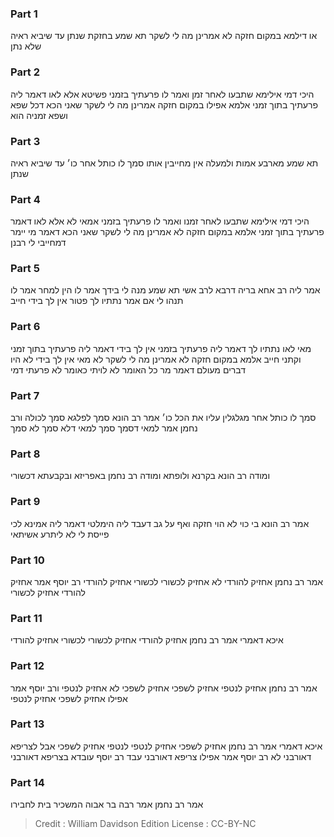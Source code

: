 
### Part 1
או דילמא במקום חזקה לא אמרינן מה לי לשקר תא שמע בחזקת שנתן עד שיביא ראיה שלא נתן

### Part 2
היכי דמי אילימא שתבעו לאחר זמן ואמר לו פרעתיך בזמני פשיטא אלא לאו דאמר ליה פרעתיך בתוך זמני אלמא אפילו במקום חזקה אמרינן מה לי לשקר שאני הכא דכל שפא ושפא זמניה הוא

### Part 3
תא שמע מארבע אמות ולמעלה אין מחייבין אותו סמך לו כותל אחר כו׳ עד שיביא ראיה שנתן

### Part 4
היכי דמי אילימא שתבעו לאחר זמנו ואמר לו פרעתיך בזמני אמאי לא אלא לאו דאמר פרעתיך בתוך זמני אלמא במקום חזקה לא אמרינן מה לי לשקר שאני הכא דאמר מי יימר דמחייבי לי רבנן

### Part 5
אמר ליה רב אחא בריה דרבא לרב אשי תא שמע מנה לי בידך אמר לו הין למחר אמר לו תנהו לי אם אמר נתתיו לך פטור אין לך בידי חייב

### Part 6
מאי לאו נתתיו לך דאמר ליה פרעתיך בזמני אין לך בידי דאמר ליה פרעתיך בתוך זמני וקתני חייב אלמא במקום חזקה לא אמרינן מה לי לשקר לא מאי אין לך בידי לא היו דברים מעולם דאמר מר כל האומר לא לויתי כאומר לא פרעתי דמי

### Part 7
סמך לו כותל אחר מגלגלין עליו את הכל כו׳ אמר רב הונא סמך לפלגא סמך לכולה ורב נחמן אמר למאי דסמך סמך למאי דלא סמך לא סמך

### Part 8
ומודה רב הונא בקרנא ולופתא ומודה רב נחמן באפריזא ובקבעתא דכשורי

### Part 9
אמר רב הונא בי כוי לא הוי חזקה ואף על גב דעבד ליה הימלטי דאמר ליה אמינא לכי פייסת לי לא ליתרע אשיתאי

### Part 10
אמר רב נחמן אחזיק להורדי לא אחזיק לכשורי לכשורי אחזיק להורדי רב יוסף אמר אחזיק להורדי אחזיק לכשורי

### Part 11
איכא דאמרי אמר רב נחמן אחזיק להורדי אחזיק לכשורי לכשורי אחזיק להורדי

### Part 12
אמר רב נחמן אחזיק לנטפי אחזיק לשפכי אחזיק לשפכי לא אחזיק לנטפי ורב יוסף אמר אפילו אחזיק לשפכי אחזיק לנטפי

### Part 13
איכא דאמרי אמר רב נחמן אחזיק לשפכי אחזיק לנטפי לנטפי אחזיק לשפכי אבל לצריפא דאורבני לא רב יוסף אמר אפילו צריפא דאורבני עבד רב יוסף עובדא בצריפא דאורבני

### Part 14
אמר רב נחמן אמר רבה בר אבוה המשכיר בית לחבירו

>Credit : William Davidson Edition
>License : CC-BY-NC